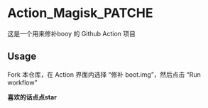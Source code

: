 # Action_Magisk_PATCHE


这是一个用来修补booy 的 Github Action 项目

## Usage

Fork 本仓库，在 Action 界面内选择 “修补 boot.img”，然后点击 “Run workflow”

**喜欢的话点点star**